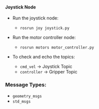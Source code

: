 
#### Joystick Node

- Run the joystick node:
  - `rosrun joy joystick.py`
- Run the motor controller node:
  - `rosrun motors motor_controller.py`

- To check and echo the topics:
  - `cmd_vel` → Joystick Topic
  - `controller` → Gripper Topic

### Message Types:

- `geometry_msgs`
- `std_msgs`

